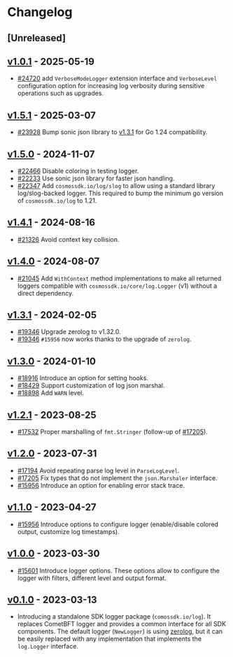 
# Changelog

## [Unreleased]

## [v1.0.1](https://github.com/cosmos/cosmos-sdk/releases/tag/log/v1.6.0) - 2025-05-19

* [#24720](https://github.com/cosmos/cosmos-sdk/pull/24720) add `VerboseModeLogger` extension interface and `VerboseLevel` configuration option for increasing log verbosity during sensitive operations such as upgrades.

## [v1.5.1](https://github.com/cosmos/cosmos-sdk/releases/tag/log/v1.5.1) - 2025-03-07

* [#23928](https://github.com/cosmos/cosmos-sdk/pull/23928) Bump sonic json library to [v1.3.1](https://github.com/bytedance/sonic/releases/tag/v1.13.1) for Go 1.24 compatibility.

## [v1.5.0](https://github.com/cosmos/cosmos-sdk/releases/tag/log/v1.5.0) - 2024-11-07

* [#22466](https://github.com/cosmos/cosmos-sdk/pull/22466) Disable coloring in testing logger.
* [#22233](https://github.com/cosmos/cosmos-sdk/pull/22233) Use sonic json library for faster json handling.
* [#22347](https://github.com/cosmos/cosmos-sdk/pull/22347) Add `cosmossdk.io/log/slog` to allow using a standard library log/slog-backed logger. This required to bump the minimum go version of `cosmossdk.io/log` to 1.21.

## [v1.4.1](https://github.com/cosmos/cosmos-sdk/releases/tag/log/v1.4.1) - 2024-08-16

* [#21326](https://github.com/cosmos/cosmos-sdk/pull/21326) Avoid context key collision.

## [v1.4.0](https://github.com/cosmos/cosmos-sdk/releases/tag/log/v1.4.0) - 2024-08-07

* [#21045](https://github.com/cosmos/cosmos-sdk/pull/21045) Add `WithContext` method implementations to make all returned loggers compatible with `cosmossdk.io/core/log.Logger` (v1) without a direct dependency.

## [v1.3.1](https://github.com/cosmos/cosmos-sdk/releases/tag/log/v1.3.1) - 2024-02-05

* [#19346](https://github.com/cosmos/cosmos-sdk/pull/19346) Upgrade zerolog to v1.32.0.
* [#19346](https://github.com/cosmos/cosmos-sdk/pull/19346) `#15956` now works thanks to the upgrade of `zerolog`.

## [v1.3.0](https://github.com/cosmos/cosmos-sdk/releases/tag/log/v1.3.0) - 2024-01-10

* [#18916](https://github.com/cosmos/cosmos-sdk/pull/18916) Introduce an option for setting hooks.
* [#18429](https://github.com/cosmos/cosmos-sdk/pull/18429) Support customization of log json marshal.
* [#18898](https://github.com/cosmos/cosmos-sdk/pull/18898) Add `WARN` level.

## [v1.2.1](https://github.com/cosmos/cosmos-sdk/releases/tag/log/v1.2.1) - 2023-08-25

* [#17532](https://github.com/cosmos/cosmos-sdk/pull/17532) Proper marshalling of `fmt.Stringer` (follow-up of [#17205](https://github.com/cosmos/cosmos-sdk/pull/17205)).

## [v1.2.0](https://github.com/cosmos/cosmos-sdk/releases/tag/log/v1.2.0) - 2023-07-31

* [#17194](https://github.com/cosmos/cosmos-sdk/pull/17194) Avoid repeating parse log level in `ParseLogLevel`.
* [#17205](https://github.com/cosmos/cosmos-sdk/pull/17205) Fix types that do not implement the `json.Marshaler` interface.
* [#15956](https://github.com/cosmos/cosmos-sdk/pull/15956) Introduce an option for enabling error stack trace.

## [v1.1.0](https://github.com/cosmos/cosmos-sdk/releases/tag/log/v1.1.0) - 2023-04-27

* [#15956](https://github.com/cosmos/cosmos-sdk/pull/15956) Introduce options to configure logger (enable/disable colored output, customize log timestamps).

## [v1.0.0](https://github.com/cosmos/cosmos-sdk/releases/tag/log/v1.0.0) - 2023-03-30

* [#15601](https://github.com/cosmos/cosmos-sdk/pull/15601) Introduce logger options. These options allow to configure the logger with filters, different level and output format.

## [v0.1.0](https://github.com/cosmos/cosmos-sdk/releases/tag/log/v0.1.0) - 2023-03-13

* Introducing a standalone SDK logger package (`comossdk.io/log`).
  It replaces CometBFT logger and provides a common interface for all SDK components.
  The default logger (`NewLogger`) is using [zerolog](https://github.com/rs/zerolog),
  but it can be easily replaced with any implementation that implements the `log.Logger` interface.
